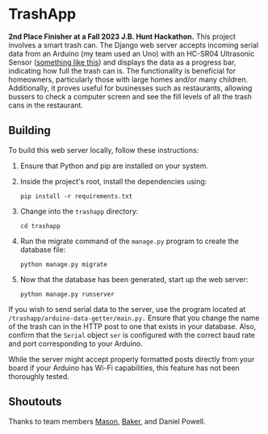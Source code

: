 # TrashApp

**2nd Place Finisher at a Fall 2023 J.B. Hunt Hackathon.** This project involves a smart trash can. The Django web server accepts incoming serial data from an Arduino (my team used an Uno) with an HC-SR04 Ultrasonic Sensor ([something like this](https://www.amazon.com/WWZMDiB-HC-SR04-Ultrasonic-Distance-Measuring/dp/B0B1MJJLJP?keywords=hc+sr04&qid=1699813868&sr=8-5)) and displays the data as a progress bar, indicating how full the trash can is. The functionality is beneficial for homeowners, particularly those with large homes and/or many children. Additionally, it proves useful for businesses such as restaurants, allowing bussers to check a computer screen and see the fill levels of all the trash cans in the restaurant.

## Building
To build this web server locally, follow these instructions:


1. Ensure that Python and pip are installed on your system.

2. Inside the project's root, install the dependencies using:
    ```
    pip install -r requirements.txt
    ```

3. Change into the `trashapp` directory: 
    ```
    cd trashapp
    ```
4. Run the migrate command of the `manage.py` program to create the database file:
    ```
    python manage.py migrate
    ```
5. Now that the database has been generated, start up the web server:
    ```
    python manage.py runserver
    ```

If you wish to send serial data to the server, use the program located at `/trashapp/arduino-data-getter/main.py.` Ensure that you change the name of the trash can in the HTTP post to one that exists in your database. Also, confirm that the `Serial` object `ser` is configured with the correct baud rate and port corresponding to your Arduino.

While the server might accept properly formatted posts directly from your board if your Arduino has Wi-Fi capabilities, this feature has not been thoroughly tested.

## Shoutouts
Thanks to team members [Mason](https://github.com/masoncary26), [Baker](https://github.com/baker0204), and Daniel Powell.